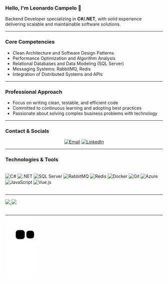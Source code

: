 ### Hello, I'm Leonardo Campelo 👋

Backend Developer specializing in **C#/.NET**, with solid experience delivering scalable and maintainable software solutions.

---

### Core Competencies
- Clean Architecture and Software Design Patterns  
- Performance Optimization and Algorithm Analysis  
- Relational Databases and Data Modeling (SQL Server)  
- Messaging Systems: RabbitMQ, Redis  
- Integration of Distributed Systems and APIs  

---

### Professional Approach
- Focus on writing clean, testable, and efficient code  
- Committed to continuous learning and adopting best practices  
- Passionate about solving complex business problems with technology  

---

### Contact & Socials

<div align="center">
  <a href="mailto:lcampelocontato@gmail.com"><img src="https://img.shields.io/badge/Gmail-D14836?style=for-the-badge&logo=gmail&logoColor=white" alt="Email"/></a>
  <a href="https://www.linkedin.com/in/leonardo-campelo-727596220/" target="_blank"><img src="https://img.shields.io/badge/-LinkedIn-%230077B5?style=for-the-badge&logo=linkedin&logoColor=white" alt="LinkedIn"/></a> 
</div>

---

### Technologies & Tools

<div style="display: inline_block"><br>
  <img align="center" alt="C#" height="45" width="55" src="https://cdn.jsdelivr.net/gh/devicons/devicon/icons/csharp/csharp-original.svg" />
  <img align="center" alt=".NET" height="45" width="55" src="https://cdn.jsdelivr.net/gh/devicons/devicon/icons/dot-net/dot-net-original.svg" />
  <img align="center" alt="SQL Server" height="45" width="55" src="https://cdn.jsdelivr.net/gh/devicons/devicon/icons/microsoftsqlserver/microsoftsqlserver-plain.svg" />
  <img align="center" alt="RabbitMQ" height="45" width="55" src="https://cdn.jsdelivr.net/gh/devicons/devicon/icons/rabbitmq/rabbitmq-original.svg" />
  <img align="center" alt="Redis" height="45" width="55" src="https://cdn.jsdelivr.net/gh/devicons/devicon/icons/redis/redis-original.svg" />
  <img align="center" alt="Docker" height="45" width="55" src="https://cdn.jsdelivr.net/gh/devicons/devicon/icons/docker/docker-original.svg" />
  <img align="center" alt="Git" height="45" width="55" src="https://cdn.jsdelivr.net/gh/devicons/devicon/icons/git/git-original.svg" />
  <img align="center" alt="Azure" height="45" width="55" src="https://cdn.jsdelivr.net/gh/devicons/devicon/icons/azure/azure-original.svg" />
  <img align="center" alt="JavaScript" height="45" width="55" src="https://cdn.jsdelivr.net/gh/devicons/devicon/icons/javascript/javascript-original.svg" />
  <img align="center" alt="Vue.js" height="45" width="55" src="https://cdn.jsdelivr.net/gh/devicons/devicon/icons/vuejs/vuejs-original.svg" />
</div><br>

---

<!-- GitHub Stats -->

<div>
  <a href="https://github.com/LeoCosta7?tab=repositories">
  <img height="180em" src="https://github-readme-stats.vercel.app/api?username=LeoCosta7&show_icons=true&theme=highcontrast&include_all_commits=true&count_private=true"/> 
  <img height="180em" src="https://github-readme-stats.vercel.app/api/top-langs/?username=LeoCosta7&layout=compact&langs_count=7&theme=highcontrast"/>
</a>
</div><br>

---

![GitHub Snake animation](https://github.com/LeoCosta7/LeoCosta7/blob/output/github-contribution-grid-snake.svg)
